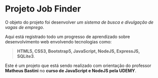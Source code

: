 # Projeto Job Finder

O objeto do projeto foi desenvolver _um sistema de busca e divulgação de vagas de emprego_. 

Aqui está registrado todo um progresso de aprendizado sobre desenvolvimento web envolvendo tecnologias como: 
> **HTML5, CSS3, Bootstrap5, JavaScript, NodeJS, ExpressJS, SQLite3**.

Este é um projeto que está sendo realizado com orientação do professor **Matheus Bastini** no **curso de JavaScript e NodeJS pela UDEMY**.

